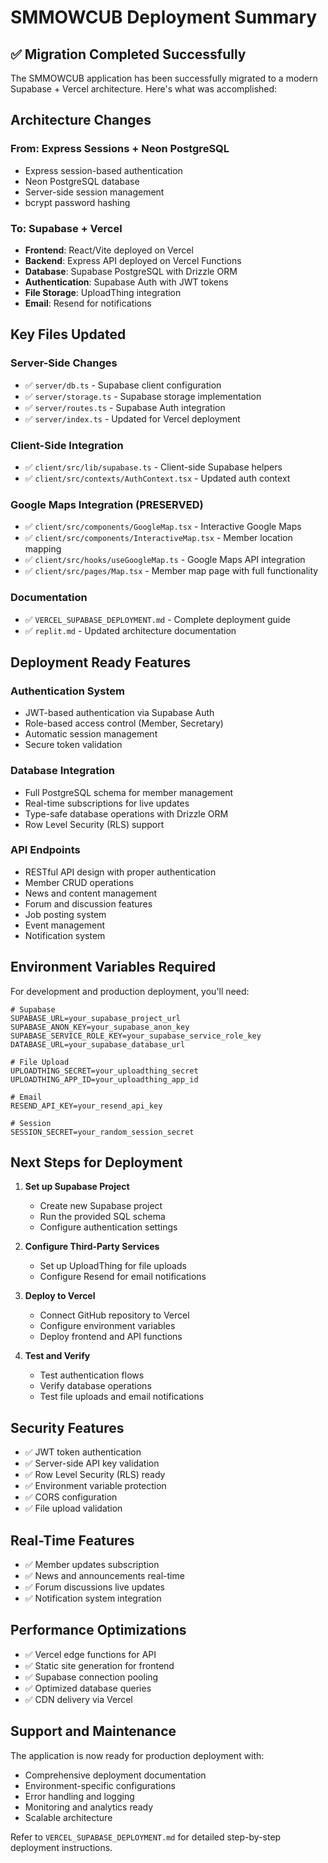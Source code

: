 # SMMOWCUB Deployment Summary

## ✅ Migration Completed Successfully

The SMMOWCUB application has been successfully migrated to a modern Supabase + Vercel architecture. Here's what was accomplished:

## Architecture Changes

### From: Express Sessions + Neon PostgreSQL
- Express session-based authentication
- Neon PostgreSQL database
- Server-side session management
- bcrypt password hashing

### To: Supabase + Vercel
- **Frontend**: React/Vite deployed on Vercel
- **Backend**: Express API deployed on Vercel Functions  
- **Database**: Supabase PostgreSQL with Drizzle ORM
- **Authentication**: Supabase Auth with JWT tokens
- **File Storage**: UploadThing integration
- **Email**: Resend for notifications

## Key Files Updated

### Server-Side Changes
- ✅ `server/db.ts` - Supabase client configuration
- ✅ `server/storage.ts` - Supabase storage implementation  
- ✅ `server/routes.ts` - Supabase Auth integration
- ✅ `server/index.ts` - Updated for Vercel deployment

### Client-Side Integration
- ✅ `client/src/lib/supabase.ts` - Client-side Supabase helpers
- ✅ `client/src/contexts/AuthContext.tsx` - Updated auth context

### Google Maps Integration (PRESERVED)
- ✅ `client/src/components/GoogleMap.tsx` - Interactive Google Maps
- ✅ `client/src/components/InteractiveMap.tsx` - Member location mapping
- ✅ `client/src/hooks/useGoogleMap.ts` - Google Maps API integration
- ✅ `client/src/pages/Map.tsx` - Member map page with full functionality

### Documentation
- ✅ `VERCEL_SUPABASE_DEPLOYMENT.md` - Complete deployment guide
- ✅ `replit.md` - Updated architecture documentation

## Deployment Ready Features

### Authentication System
- JWT-based authentication via Supabase Auth
- Role-based access control (Member, Secretary)
- Automatic session management
- Secure token validation

### Database Integration
- Full PostgreSQL schema for member management
- Real-time subscriptions for live updates
- Type-safe database operations with Drizzle ORM
- Row Level Security (RLS) support

### API Endpoints
- RESTful API design with proper authentication
- Member CRUD operations
- News and content management
- Forum and discussion features
- Job posting system
- Event management
- Notification system

## Environment Variables Required

For development and production deployment, you'll need:

```env
# Supabase
SUPABASE_URL=your_supabase_project_url
SUPABASE_ANON_KEY=your_supabase_anon_key
SUPABASE_SERVICE_ROLE_KEY=your_supabase_service_role_key
DATABASE_URL=your_supabase_database_url

# File Upload
UPLOADTHING_SECRET=your_uploadthing_secret
UPLOADTHING_APP_ID=your_uploadthing_app_id

# Email
RESEND_API_KEY=your_resend_api_key

# Session
SESSION_SECRET=your_random_session_secret
```

## Next Steps for Deployment

1. **Set up Supabase Project**
   - Create new Supabase project
   - Run the provided SQL schema
   - Configure authentication settings

2. **Configure Third-Party Services**
   - Set up UploadThing for file uploads
   - Configure Resend for email notifications

3. **Deploy to Vercel**
   - Connect GitHub repository to Vercel
   - Configure environment variables
   - Deploy frontend and API functions

4. **Test and Verify**
   - Test authentication flows
   - Verify database operations
   - Test file uploads and email notifications

## Security Features

- ✅ JWT token authentication
- ✅ Server-side API key validation
- ✅ Row Level Security (RLS) ready
- ✅ Environment variable protection
- ✅ CORS configuration
- ✅ File upload validation

## Real-Time Features

- ✅ Member updates subscription
- ✅ News and announcements real-time
- ✅ Forum discussions live updates
- ✅ Notification system integration

## Performance Optimizations

- ✅ Vercel edge functions for API
- ✅ Static site generation for frontend
- ✅ Supabase connection pooling
- ✅ Optimized database queries
- ✅ CDN delivery via Vercel

## Support and Maintenance

The application is now ready for production deployment with:
- Comprehensive deployment documentation
- Environment-specific configurations
- Error handling and logging
- Monitoring and analytics ready
- Scalable architecture

Refer to `VERCEL_SUPABASE_DEPLOYMENT.md` for detailed step-by-step deployment instructions.